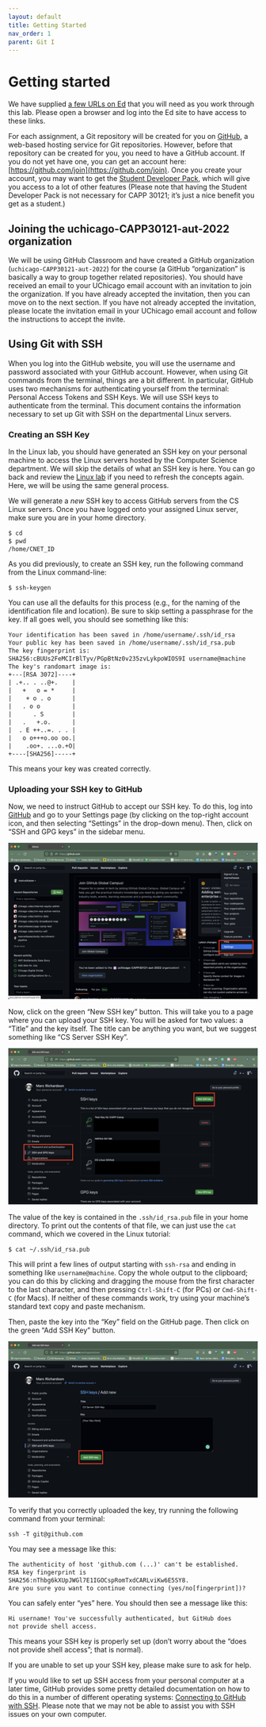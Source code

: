 ```yaml
---
layout: default
title: Getting Started
nav_order: 1
parent: Git I
---
```


# Getting started

We have supplied [a few URLs on Ed](https://edstem.org/us/courses/24735/discussion/1679656) that you will need as you work through this lab. Please open a browser and log into the Ed site to have access to these links.

For each assignment, a Git repository will be created for you on [GitHub](https://github.com/), a web-based hosting service for Git repositories. However, before that repository can be created for you, you need to have a GitHub account. If you do not yet have one, you can get an account here: [https://github.com/join](https://github.com/join). Once you create your account, you may want to get the [Student Developer Pack](https://education.github.com/pack), which will give you access to a lot of other features (Please note that having the Student Developer Pack is not necessary for CAPP 30121; it’s just a nice benefit you get as a student.)

## Joining the uchicago-CAPP30121-aut-2022 organization

We will be using GitHub Classroom and have created a GitHub organization (`uchicago-CAPP30121-aut-2022`) for the course (a GitHub “organization” is basically a way to group together related repositories). You should have received an email to your UChicago email account with an invitation to join the organization. If you have already accepted the invitation, then you can move on to the next section. If you have not already accepted the invitation, please locate the invitation email in your UChicago email account and follow the instructions to accept the invite.

## Using Git with SSH

When you log into the GitHub website, you will use the username and password associated with your GitHub account. However, when using Git commands from the terminal, things are a bit different. In particular, GitHub uses two mechanisms for authenticating yourself from the terminal: Personal Access Tokens and SSH Keys. We will use SSH keys to authenticate from the terminal. This document contains the information necessary to set up Git with SSH on the departmental Linux servers.

### Creating an SSH Key

In the Linux lab, you should have generated an SSH key on your personal machine to access the Linux servers hosted by the Computer Science department. We will skip the details of what an SSH key is here. You can go back and review the [Linux lab](../s1-linux/1-connect.html) if you need to refresh the concepts again. Here, we will be using the same general process.

We will generate a *new* SSH key to access GitHub servers from the CS Linux servers. Once you have logged onto your assigned Linux server, make sure you are in your home directory.

```
$ cd
$ pwd
/home/CNET_ID
```

As you did previously, to create an SSH key, run the following command from the Linux command-line:

```
$ ssh-keygen
```

You can use all the defaults for this process (e.g., for the naming of the identification file and location). Be sure to skip setting a passphrase for the key. If all goes well, you should see something like this:

```
Your identification has been saved in /home/username/.ssh/id_rsa
Your public key has been saved in /home/username/.ssh/id_rsa.pub
The key fingerprint is:
SHA256:cBUUs2FeMCIrBlTyv/PGpBtNz0v235zvLykpoWIOS9I username@machine
The key's randomart image is:
+---[RSA 3072]----+
| .+.. . ..@+.    |
|   +   o = *     |
|    + o . o      |
|   . o o         |
|      . S        |
|   .   +.o.      |
|  . E ++..=. . . |
|   o o+++o.oo oo.|
|    .oo+. ...o.+O|
+----[SHA256]-----+
```

This means your key was created correctly.

### Uploading your SSH key to GitHub

Now, we need to instruct GitHub to accept our SSH key. To do this, log into [GitHub](https://github.com/) and go to your Settings page (by clicking on the top-right account icon, and then selecting “Settings” in the drop-down menu). Then, click on “SSH and GPG keys” in the sidebar menu.

![The Settings Tab on GitHub](../assets/img/git-hub-settings-image.png)

Now, click on the green “New SSH key” button. This will take you to a page where you can upload your SSH key. You will be asked for two values: a “Title” and the key itself. The title can be anything you want, but we suggest something like “CS Server SSH Key”.

![SSH Key Settings Page on GitHub](../assets/img/git-hub-ssh-key-image.png)

The value of the key is contained in the `.ssh/id_rsa.pub` file in your home directory. To print out the contents of that file, we can just use the `cat` command, which we covered in the Linux tutorial:

```
$ cat ~/.ssh/id_rsa.pub
```

This will print a few lines of output starting with `ssh-rsa` and ending in something like `username@machine`. Copy the whole output to the clipboard; you can do this by clicking and dragging the mouse from the first character to the last character, and then pressing `Ctrl-Shift-C` (for PCs) or `Cmd-Shift-C` (for Macs). If neither of these commands work, try using your machine’s standard text copy and paste mechanism.

Then, paste the key into the “Key” field on the GitHub page. Then click on the green “Add SSH Key” button.

![Add SSH Key Page on GitHub](../assets/img/git-hub-add-ssh-key-image.png)

To verify that you correctly uploaded the key, try running the following command from your terminal:

```
ssh -T git@github.com
```

You may see a message like this:

```
The authenticity of host 'github.com (...)' can't be established.
RSA key fingerprint is SHA256:nThbg6kXUpJWGl7E1IGOCspRomTxdCARLviKw6E5SY8.
Are you sure you want to continue connecting (yes/no[fingerprint])?
```

You can safely enter “yes” here. You should then see a message like this:

```
Hi username! You've successfully authenticated, but GitHub does
not provide shell access.
```

This means your SSH key is properly set up (don’t worry about the “does not provide shell access”; that is normal).

If you are unable to set up your SSH key, please make sure to ask for help.

If you would like to set up SSH access from your personal computer at a later time, GitHub provides some pretty detailed documentation on how to do this in a number of different operating systems: [Connecting to GitHub with SSH](https://docs.github.com/en/github/authenticating-to-github/connecting-to-github-with-ssh). Please note that we may not be able to assist you with SSH issues on your own computer.
